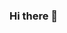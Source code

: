 ### Hi there 👋

<!--
**mcbriscoe125/mcbriscoe125** is a ✨ _special_ ✨ repository because its `README.md` (this file) appears on your GitHub profile.

This is my GitHub page.  I am curebtly studying full stack Software development.


This is an additional edit
- 🔭 I’m currently working on ...
- 🌱 I’m currently learning ...
- 👯 I’m looking to collaborate on ...
- 🤔 I’m looking for help with ...
- 💬 Ask me about ...
- 📫 How to reach me: ...
- 😄 Pronouns: ...
- ⚡ Fun fact: ...
-->
